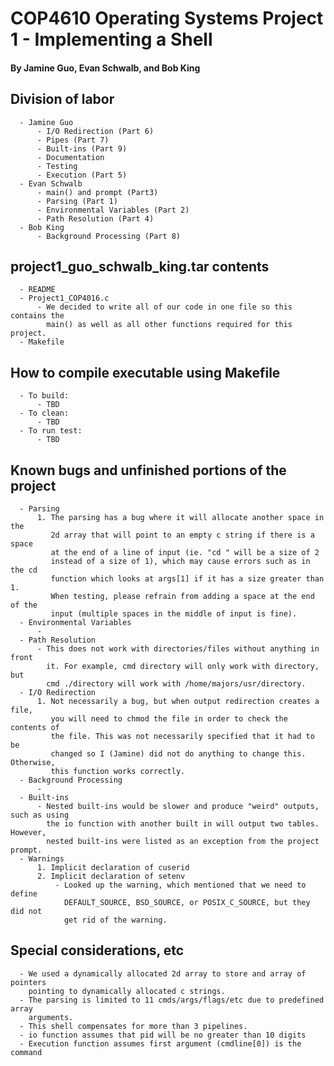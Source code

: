 # COP4610 Operating Systems Project 1 - Implementing a Shell
#### By Jamine Guo, Evan Schwalb, and Bob King

## Division of labor
      - Jamine Guo
          - I/O Redirection (Part 6)
          - Pipes (Part 7)
          - Built-ins (Part 9)
          - Documentation
          - Testing
          - Execution (Part 5)
      - Evan Schwalb
          - main() and prompt (Part3)
          - Parsing (Part 1)
          - Environmental Variables (Part 2)
          - Path Resolution (Part 4)
      - Bob King
          - Background Processing (Part 8)

## project1_guo_schwalb_king.tar contents
      - README
      - Project1_COP4016.c
          - We decided to write all of our code in one file so this contains the
            main() as well as all other functions required for this project.
      - Makefile

## How to compile executable using Makefile
      - To build:
          - TBD
      - To clean:
          - TBD
      - To run test:
          - TBD

## Known bugs and unfinished portions of the project
      - Parsing
          1. The parsing has a bug where it will allocate another space in the
             2d array that will point to an empty c string if there is a space
             at the end of a line of input (ie. "cd " will be a size of 2
             instead of a size of 1), which may cause errors such as in the cd
             function which looks at args[1] if it has a size greater than 1.
             When testing, please refrain from adding a space at the end of the
             input (multiple spaces in the middle of input is fine).
      - Environmental Variables
          -
      - Path Resolution
          - This does not work with directories/files without anything in front
            it. For example, cmd directory will only work with directory, but
            cmd ./directory will work with /home/majors/usr/directory.
      - I/O Redirection
          1. Not necessarily a bug, but when output redirection creates a file,
             you will need to chmod the file in order to check the contents of
             the file. This was not necessarily specified that it had to be
             changed so I (Jamine) did not do anything to change this. Otherwise,
             this function works correctly.
      - Background Processing
          -
      - Built-ins
          - Nested built-ins would be slower and produce "weird" outputs, such as using
            the io function with another built in will output two tables. However,
            nested built-ins were listed as an exception from the project prompt.
      - Warnings
          1. Implicit declaration of cuserid
          2. Implicit declaration of setenv
              - Looked up the warning, which mentioned that we need to define
                DEFAULT_SOURCE, BSD_SOURCE, or POSIX_C_SOURCE, but they did not
                get rid of the warning.

## Special considerations, etc
      - We used a dynamically allocated 2d array to store and array of pointers
        pointing to dynamically allocated c strings.
      - The parsing is limited to 11 cmds/args/flags/etc due to predefined array
        arguments.
      - This shell compensates for more than 3 pipelines.
      - io function assumes that pid will be no greater than 10 digits
      - Execution function assumes first argument (cmdline[0]) is the command
